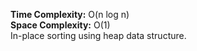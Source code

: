**Time Complexity:** O(n log n)  
**Space Complexity:** O(1)  
In-place sorting using heap data structure.